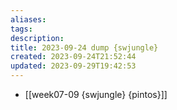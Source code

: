 ```yaml
---
aliases: 
tags: 
description:
title: 2023-09-24 dump {swjungle}
created: 2023-09-24T21:52:44
updated: 2023-09-29T19:42:53
---
```

- [[week07-09 {swjungle} {pintos}]]
